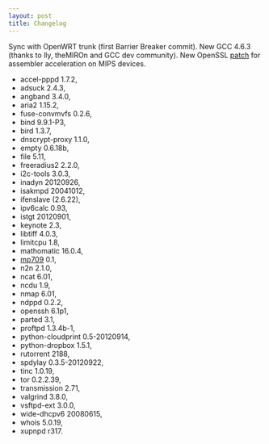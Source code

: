 ```yaml
---
layout: post
title: Changelog
---
```


Sync with OpenWRT trunk (first Barrier Breaker commit). New GCC 4.6.3 (thanks to lly, theMIROn and GCC dev community). New OpenSSL [patch](http://patchwork.openwrt.org/patch/2656/) for assembler acceleration on MIPS devices.
* accel-pppd 1.7.2,
* adsuck 2.4.3,
* angband 3.4.0,
* aria2 1.15.2,
* fuse-convmvfs 0.2.6,
* bind 9.9.1-P3,
* bird 1.3.7,
* dnscrypt-proxy 1.1.0,
* empty 0.6.18b,
* file 5.11,
* freeradius2 2.2.0,
* i2c-tools 3.0.3,
* inadyn 20120926,
* isakmpd 20041012,
* ifenslave (2.6.22),
* ipv6calc 0.93,
* istgt 20120901,
* keynote 2.3,
* libtiff 4.0.3,
* limitcpu 1.8,
* mathomatic 16.0.4,
* [mp709](http://wl500g.info/showthread.php?20497-%C4%EE%EC%E0%F8%ED%FF%FF-%E0%E2%F2%EE%EC%E0%F2%E8%E7%E0%F6%E8%FF-%E8%EB%E8-%D3%EC%ED%FB%E9-%E4%EE%EC&p=255067#post255067) 0.1,
* n2n 2.1.0,
* ncat 6.01,
* ncdu 1.9,
* nmap 6.01,
* ndppd 0.2.2,
* openssh 6.1p1,
* parted 3.1,
* proftpd 1.3.4b-1,
* python-cloudprint 0.5-20120914,
* python-dropbox 1.5.1,
* rutorrent 2188,
* spdylay 0.3.5-20120922,
* tinc 1.0.19,
* tor 0.2.2.39,
* transmission 2.71,
* valgrind 3.8.0,
* vsftpd-ext 3.0.0,
* wide-dhcpv6 20080615,
* whois 5.0.19,
* xupnpd r317.

